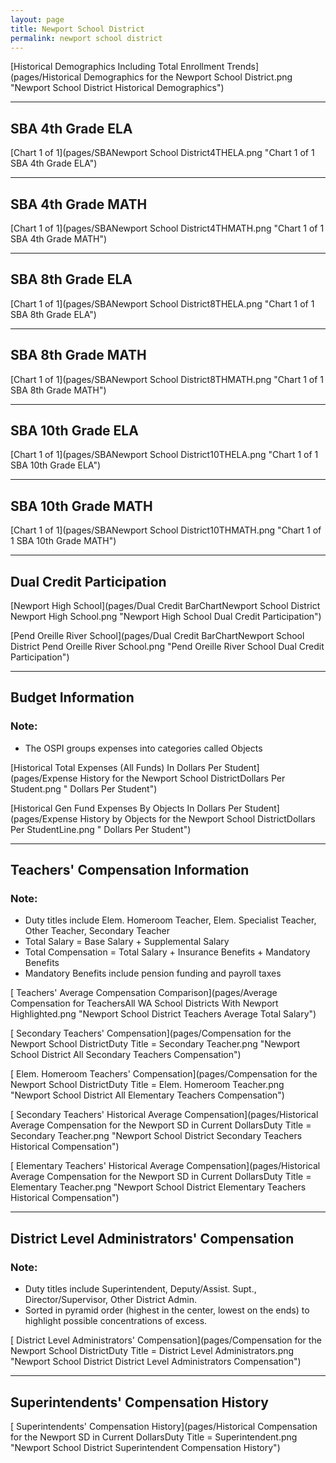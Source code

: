 ```yaml
---
layout: page
title: Newport School District
permalink: newport school district
---
```



[Historical Demographics Including Total Enrollment Trends](pages/Historical Demographics for the Newport School District.png "Newport School District Historical Demographics")

___

## SBA 4th Grade ELA

[Chart 1 of 1](pages/SBANewport School District4THELA.png "Chart 1 of 1 SBA 4th Grade ELA")


___

## SBA 4th Grade MATH

[Chart 1 of 1](pages/SBANewport School District4THMATH.png "Chart 1 of 1 SBA 4th Grade MATH")


___

## SBA 8th Grade ELA

[Chart 1 of 1](pages/SBANewport School District8THELA.png "Chart 1 of 1 SBA 8th Grade ELA")


___

## SBA 8th Grade MATH

[Chart 1 of 1](pages/SBANewport School District8THMATH.png "Chart 1 of 1 SBA 8th Grade MATH")


___

## SBA 10th Grade ELA

[Chart 1 of 1](pages/SBANewport School District10THELA.png "Chart 1 of 1 SBA 10th Grade ELA")


___

## SBA 10th Grade MATH

[Chart 1 of 1](pages/SBANewport School District10THMATH.png "Chart 1 of 1 SBA 10th Grade MATH")


___

## Dual Credit Participation

[Newport High School](pages/Dual Credit BarChartNewport School District Newport High School.png "Newport High School Dual Credit Participation")

[Pend Oreille River School](pages/Dual Credit BarChartNewport School District Pend Oreille River School.png "Pend Oreille River School Dual Credit Participation")


___

## Budget Information
### Note:
- The OSPI groups expenses into categories called Objects

[Historical Total Expenses (All Funds) In Dollars Per Student](pages/Expense History for the Newport School DistrictDollars Per Student.png " Dollars Per Student")

[Historical Gen Fund Expenses By Objects In Dollars Per Student](pages/Expense History by Objects for the Newport School DistrictDollars Per StudentLine.png " Dollars Per Student")


___

## Teachers' Compensation Information
### Note:
- Duty titles include Elem. Homeroom Teacher, Elem. Specialist Teacher, Other Teacher, Secondary Teacher
- Total Salary = Base Salary + Supplemental Salary
- Total Compensation = Total Salary + Insurance Benefits + Mandatory Benefits
- Mandatory Benefits include pension funding and payroll taxes

[ Teachers' Average Compensation Comparison](pages/Average Compensation for TeachersAll WA School Districts With Newport Highlighted.png "Newport School District Teachers Average Total Salary")

[ Secondary Teachers' Compensation](pages/Compensation for the Newport School DistrictDuty Title = Secondary Teacher.png "Newport School District All Secondary Teachers Compensation")

[ Elem. Homeroom Teachers' Compensation](pages/Compensation for the Newport School DistrictDuty Title = Elem. Homeroom Teacher.png "Newport School District All Elementary Teachers Compensation")

[ Secondary Teachers' Historical Average Compensation](pages/Historical Average Compensation for the Newport SD in Current DollarsDuty Title = Secondary Teacher.png "Newport School District Secondary Teachers Historical Compensation")

[ Elementary Teachers' Historical Average Compensation](pages/Historical Average Compensation for the Newport SD in Current DollarsDuty Title = Elementary Teacher.png "Newport School District Elementary Teachers Historical Compensation")


___

## District Level Administrators' Compensation

### Note:
- Duty titles include Superintendent, Deputy/Assist. Supt., Director/Supervisor, Other District Admin.
- Sorted in pyramid order (highest in the center, lowest on the ends) to highlight possible concentrations of excess.

[ District Level Administrators' Compensation](pages/Compensation for the Newport School DistrictDuty Title = District Level Administrators.png "Newport School District District Level Administrators Compensation")


___

## Superintendents' Compensation History

[ Superintendents' Compensation History](pages/Historical Compensation for the Newport SD in Current DollarsDuty Title = Superintendent.png "Newport School District Superintendent Compensation History")

